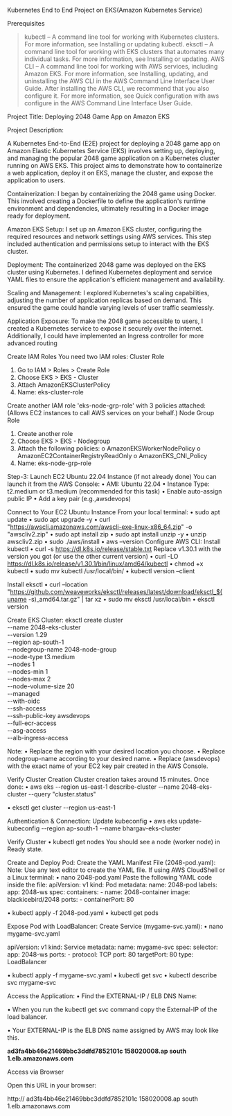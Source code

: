 Kubernetes End to End Project on EKS(Amazon Kubernetes Service)

Prerequisites

> kubectl – A command line tool for working with Kubernetes clusters. For more information, see Installing or updating kubectl.
> eksctl – A command line tool for working with EKS clusters that automates many individual tasks. For more information, see Installing or updating.
> AWS CLI – A command line tool for working with AWS services, including Amazon EKS. For more information, see Installing, updating, and uninstalling the AWS CLI in the AWS Command Line Interface User Guide. After installing the AWS CLI, we recommend that you also configure it. For more information, see Quick configuration with aws configure in the AWS Command Line Interface User Guide.

Project Title: Deploying 2048 Game App on Amazon EKS

Project Description:

A Kubernetes End-to-End (E2E) project for deploying a 2048 game app on Amazon Elastic Kubernetes Service (EKS) involves setting up, deploying, and managing the popular 2048 game application on a Kubernetes cluster running on AWS EKS. This project aims to demonstrate how to containerize a web application, deploy it on EKS, manage the cluster, and expose the application to users.

Containerization:
I began by containerizing the 2048 game using Docker. This involved creating a Dockerfile to define the application's runtime environment and dependencies, ultimately resulting in a Docker image ready for deployment.

Amazon EKS Setup:
I set up an Amazon EKS cluster, configuring the required resources and network settings using AWS services. This step included authentication and permissions setup to interact with the EKS cluster.

Deployment:
The containerized 2048 game was deployed on the EKS cluster using Kubernetes. I defined Kubernetes deployment and service YAML files to ensure the application's efficient management and availability.

Scaling and Management:
I explored Kubernetes's scaling capabilities, adjusting the number of application replicas based on demand. This ensured the game could handle varying levels of user traffic seamlessly.

Application Exposure:
To make the 2048 game accessible to users, I created a Kubernetes service to expose it securely over the internet. Additionally, I could have implemented an Ingress controller for more advanced routing

Create IAM Roles
You need two IAM roles:
Cluster Role
1.	Go to IAM > Roles > Create Role
2.	Choose EKS > EKS - Cluster
3.	Attach AmazonEKSClusterPolicy
4.	Name: eks-cluster-role

 
Create another IAM role 'eks-node-grp-role' with 3 policies attached: 
(Allows EC2 instances to call AWS services on your behalf.)
Node Group Role
1.	Create another role
2.	Choose EKS > EKS - Nodegroup
3.	Attach the following policies:
o	AmazonEKSWorkerNodePolicy
o	AmazonEC2ContainerRegistryReadOnly
o	AmazonEKS_CNI_Policy
4.	Name: eks-node-grp-role

Step-3: Launch EC2 Ubuntu 22.04 Instance (if not already done)
You can launch it from the AWS Console:
•	AMI: Ubuntu 22.04 
•	Instance Type: t2.medium or t3.medium (recommended for this task)
•	Enable auto-assign public IP
•	Add a key pair (e.g.,awsdevops)
 
Connect to Your EC2 Ubuntu Instance
From your local terminal:
•	sudo apt update 
•	sudo apt upgrade -y
•	curl "https://awscli.amazonaws.com/awscli-exe-linux-x86_64.zip" -o "awscliv2.zip"
•	sudo apt install zip
•	sudo apt install unzip -y
•	unzip awscliv2.zip
•	sudo ./aws/install
•	aws –version
Configure AWS CLI: 
Install kubectl
•	curl -s https://dl.k8s.io/release/stable.txt
Replace v1.30.1 with the version you got (or use the other current version)
•	curl -LO https://dl.k8s.io/release/v1.30.1/bin/linux/amd64/kubectl
•	chmod +x kubectl
•	sudo mv kubectl /usr/local/bin/
•	kubectl version –client
 
Install eksctl
•	curl –location "https://github.com/weaveworks/eksctl/releases/latest/download/eksctl_$(uname -s)_amd64.tar.gz" | tar xz
•	sudo mv eksctl /usr/local/bin
•	eksctl version
 
Create EKS Cluster:
eksctl create cluster \
--name 2048-eks-cluster \
--version 1.29 \
--region ap-south-1 \
--nodegroup-name 2048-node-group \
--node-type t3.medium \
--nodes 1 \
--nodes-min 1 \
--nodes-max 2 \
--node-volume-size 20 \
--managed \
--with-oidc \
--ssh-access \
--ssh-public-key awsdevops\
--full-ecr-access \
--asg-access \
--alb-ingress-access

Note:
•	Replace the region with your desired location you choose.
•	Replace nodegroup-name according to your desired name.
•	Replace (awsdevops) with the exact name of your EC2 key pair created in the AWS Console.

Verify Cluster Creation
Cluster creation takes around 15 minutes. Once done:
•	aws eks --region us-east-1 describe-cluster --name 2048-eks-cluster --query "cluster.status"
 
 
•	eksctl get cluster --region us-east-1
 
 

Authentication & Connection:
Update kubeconfig
•	aws eks update-kubeconfig --region ap-south-1 --name bhargav-eks-cluster

Verify Cluster
•	kubectl get nodes
You should see a node (worker node) in Ready state. 
 

Create and Deploy Pod:
Create the YAML Manifest File (2048-pod.yaml):
Note: Use any text editor to create the YAML file. If using AWS CloudShell or a Linux terminal:
•	nano 2048-pod.yaml
Paste the following YAML code inside the file:
apiVersion: v1
kind: Pod
metadata:
  name: 2048-pod
  labels:
    app: 2048-ws
spec:
  containers:
    - name: 2048-container
      image: blackicebird/2048
      ports:
        - containerPort: 80

 
•	kubectl apply -f 2048-pod.yaml
•	kubectl get pods
 
Expose Pod with LoadBalancer:
Create Service (mygame-svc.yaml):
•	nano mygame-svc.yaml

apiVersion: v1
kind: Service
metadata:
  name: mygame-svc
spec:
  selector:
    app: 2048-ws
  ports:
    - protocol: TCP
      port: 80
      targetPort: 80
  type: LoadBalancer
 
•	kubectl apply -f mygame-svc.yaml
•	kubectl get svc
•	kubectl describe svc mygame-svc
 
Access the Application:
•	Find the EXTERNAL-IP / ELB DNS Name:

•	When you run the kubectl get svc command copy the External-IP of the load balancer.

•	Your EXTERNAL-IP is the ELB DNS name assigned by AWS may look like this.

**ad3fa4bb46e21469bbc3ddfd7852101c 158020008.ap south 1.elb.amazonaws.com**

Access via Browser

Open this URL in your browser:

http:// ad3fa4bb46e21469bbc3ddfd7852101c 158020008.ap south 1.elb.amazonaws.com
 


